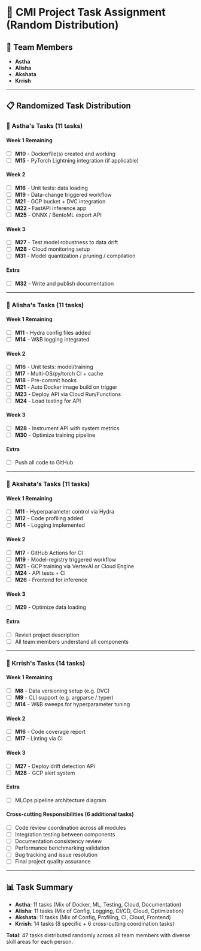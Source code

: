 # 🧠 CMI Project Task Assignment (Random Distribution)

## 👥 Team Members
- **Astha**
- **Alisha** 
- **Akshata**
- **Krrish**

---

## 📋 Randomized Task Distribution

### 🔧 **Astha's Tasks** (11 tasks)

#### Week 1 Remaining
- [ ] **M10** - Dockerfile(s) created and working
- [ ] **M15** - PyTorch Lightning integration (if applicable)

#### Week 2
- [ ] **M16** - Unit tests: data loading
- [ ] **M19** - Data-change triggered workflow
- [ ] **M21** - GCP bucket + DVC integration
- [ ] **M22** - FastAPI inference app
- [ ] **M25** - ONNX / BentoML export API

#### Week 3
- [ ] **M27** - Test model robustness to data drift
- [ ] **M28** - Cloud monitoring setup
- [ ] **M31** - Model quantization / pruning / compilation

#### Extra
- [ ] **M32** - Write and publish documentation

---

### 🧪 **Alisha's Tasks** (11 tasks)

#### Week 1 Remaining
- [ ] **M11** - Hydra config files added
- [ ] **M14** - W&B logging integrated

#### Week 2
- [ ] **M16** - Unit tests: model/training
- [ ] **M17** - Multi-OS/py/torch CI + cache
- [ ] **M18** - Pre-commit hooks
- [ ] **M21** - Auto Docker image build on trigger
- [ ] **M23** - Deploy API via Cloud Run/Functions
- [ ] **M24** - Load testing for API

#### Week 3
- [ ] **M28** - Instrument API with system metrics
- [ ] **M30** - Optimize training pipeline

#### Extra
- [ ] Push all code to GitHub

---

### 🚀 **Akshata's Tasks** (11 tasks)

#### Week 1 Remaining
- [ ] **M11** - Hyperparameter control via Hydra
- [ ] **M12** - Code profiling added
- [ ] **M14** - Logging implemented

#### Week 2
- [ ] **M17** - GitHub Actions for CI
- [ ] **M19** - Model-registry triggered workflow
- [ ] **M21** - GCP training via VertexAI or Cloud Engine
- [ ] **M24** - API tests + CI
- [ ] **M26** - Frontend for inference

#### Week 3
- [ ] **M29** - Optimize data loading

#### Extra
- [ ] Revisit project description
- [ ] All team members understand all components

---

### 🎯 **Krrish's Tasks** (14 tasks)

#### Week 1 Remaining
- [ ] **M8** - Data versioning setup (e.g. DVC)
- [ ] **M9** - CLI support (e.g. argparse / typer)
- [ ] **M14** - W&B sweeps for hyperparameter tuning

#### Week 2
- [ ] **M16** - Code coverage report
- [ ] **M17** - Linting via CI

#### Week 3
- [ ] **M27** - Deploy drift detection API
- [ ] **M28** - GCP alert system

#### Extra
- [ ] MLOps pipeline architecture diagram

#### Cross-cutting Responsibilities (6 additional tasks)
- [ ] Code review coordination across all modules
- [ ] Integration testing between components
- [ ] Documentation consistency review
- [ ] Performance benchmarking validation
- [ ] Bug tracking and issue resolution
- [ ] Final project quality assurance

---

## 📊 Task Summary
- **Astha**: 11 tasks (Mix of Docker, ML, Testing, Cloud, Documentation)
- **Alisha**: 11 tasks (Mix of Config, Logging, CI/CD, Cloud, Optimization)
- **Akshata**: 11 tasks (Mix of Config, Profiling, CI, Cloud, Frontend)
- **Krrish**: 14 tasks (8 specific + 6 cross-cutting coordination tasks)

**Total**: 47 tasks distributed randomly across all team members with diverse skill areas for each person.

